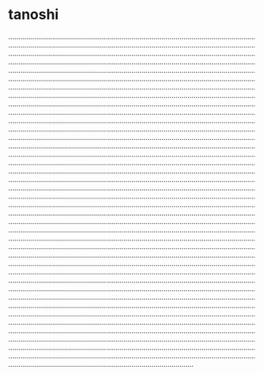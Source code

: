# tanoshi
.................................................................................................................................................................................................................................................................................................................................................................................................................................................................................................................................................................................................................................................................................................................................................................................................................................................................................................................................................................................................................................................................................................................................................................................................................................................................................................................................................................................................................................................................................................................................................................................................................................................................................................................................................................................................................................................................................................................................................................................................................................................................................................................................................................................................................................................................................................................................................................................................................................................................................................................................................................................................................................................................................................................................................................................................................................................................................................................................................................................................................................................................................................................................................................................................................................................................................................................................................................................................................................................................................................................................................................................................................................................................................................................................................................................................................................................................................................................................................................................................................................................................................................................................................................................................................................................................................................................................................................................................................................................................................................................................................................................................................................................................................................................................................................................................................................................................................................................................................................................................................................................................................................................................